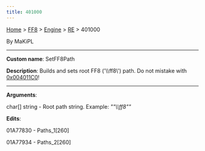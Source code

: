 ```yaml
---
title: 401000
---
```


[Home](/Main%20Page.md) > [FF8](/FF8.md) > [Engine](/FF8/Engine.md) > [RE](/FF8/Engine/RE.md) > 401000

By MaKiPL

------------------------------------------------------------------------

**Custom name**: SetFF8Path

**Description**: Builds and sets root FF8 ('\\\\ff8\\') path. Do not
mistake with [0x004011C0][]!

------------------------------------------------------------------------

**Arguments**:

char\[\] string - Root path string. Example: *""\\\\ff8""*

**Edits**:

01A77830 - Paths\_1\[260\]

01A77934 - Paths\_2\[260\]

  [0x004011C0]: /FF8/Engine/RE/4011C0.md "wikilink"
